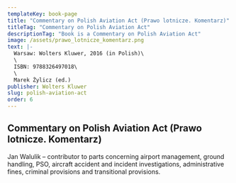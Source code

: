 ```yaml
---
templateKey: book-page
title: "Commentary on Polish Aviation Act (Prawo lotnicze. Komentarz)"
titleTag: "Commentary on Polish Aviation Act"
descriptionTag: "Book is a Commentary on Polish Aviation Act"
image: /assets/prawo_lotnicze_komentarz.png
text: |-
  Warsaw: Wolters Kluwer, 2016 (in Polish)\
  \
  ISBN: 9788326497018\
  \
  Marek Żylicz (ed.)
publisher: Wolters Kluwer
slug: polish-aviation-act
order: 6
---
```


## Commentary on Polish Aviation Act (Prawo lotnicze. Komentarz)

Jan Walulik – contributor to parts concerning airport management, ground handling, PSO, aircraft accident and incident investigations, administrative fines, criminal provisions and transitional provisions.

